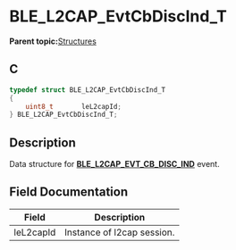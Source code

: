 # BLE\_L2CAP\_EvtCbDiscInd\_T

**Parent topic:**[Structures](GUID-D3C56C79-3C4C-45A4-8AD6-5AC12C62EFD9.md)

## C

```c
typedef struct BLE_L2CAP_EvtCbDiscInd_T
{
    uint8_t       leL2capId;
} BLE_L2CAP_EvtCbDiscInd_T;
```

## Description

Data structure for **[BLE\_L2CAP\_EVT\_CB\_DISC\_IND](GUID-91D55D80-4397-48D1-BB8D-C2A0F010F669.md)** event.

## Field Documentation

|Field|Description|
|-----|-----------|
|leL2capId|Instance of l2cap session.|

